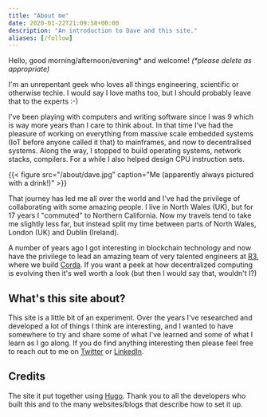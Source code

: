 ```yaml
---
title: "About me"
date: 2020-01-22T21:09:58+00:00
description: "An introduction to Dave and this site."
aliases: [/follow]
---
```

Hello, good morning/afternoon/evening\* and welcome! _(\*please delete as appropriate)_

I'm an unrepentant geek who loves all things engineering, scientific or otherwise techie.  I would say I love maths
too, but I should probably leave that to the experts :-)

I've been playing with computers and writing software since I was 9 which is way more years than I care to think about.
In that time I've had the pleasure of working on everything from massive scale embedded systems (IoT before anyone called
it that) to mainframes, and now to decentralised systems.  Along the way, I stopped to build operating systems,
network stacks, compilers.  For a while I also helped design CPU instruction sets.

{{< figure src="/about/dave.jpg" caption="Me (apparently always pictured with a drink!)" >}}

That journey has led me all over the world and I've had the privilege of collaborating with some amazing people.  I live
in North Wales (UK), but for 17 years I "commuted" to Northern California.  Now my travels tend to take me slightly
less far, but instead split my time between parts of North Wales, London (UK) and Dublin (Ireland).

A number of years ago I got interesting in blockchain technology and now have the privilege to lead an amazing team of
very talented engineers at [R3](http://r3.com), where we build [Corda](http://corda.net).  If you want a peek at how
decentralized computing is evolving then it's well worth a look (but then I would say that, wouldn't I?)

## What's this site about?

This site is a little bit of an experiment.  Over the years I've researched and developed a lot of things I think are
interesting, and I wanted to have somewhere to try and share some of what I've learned and some of what I learn as I go along.
If you do find anything interesting then please feel free to reach out to me on [Twitter](http://twitter.com/hashingitcom)
or [LinkedIn](http://linkedin.com/in/davejh/).

## Credits

The site it put together using [Hugo](http://gohugo.io).  Thank you to all the developers who built this and to the
many websites/blogs that describe how to set it up.
